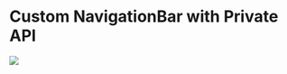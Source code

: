 # Custom NavigationBar with Private API

![](https://ww4.sinaimg.cn/large/006tNc79jw1fb6wv84ei7j30ku1123ze.jpg)


